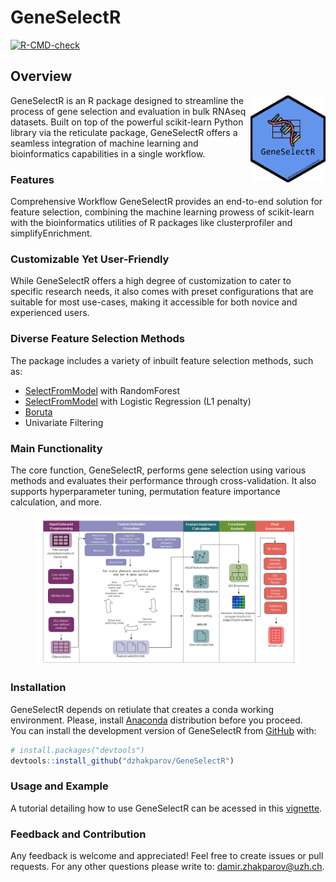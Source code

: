 <!-- README.md is generated from README.Rmd. Please edit that file -->

# GeneSelectR

<!-- badges: start -->

[![R-CMD-check](https://github.com/dzhakparov/GeneSelectR/actions/workflows/R-CMD-check.yaml/badge.svg)](https://github.com/dzhakparov/GeneSelectR/actions/workflows/R-CMD-check.yaml)

<!-- badges: end -->

## Overview
<img src="./man/figures/GeneSelectR.png" align="right" alt="" width="120" />

GeneSelectR is an R package designed to streamline the process of gene
selection and evaluation in bulk RNAseq datasets. Built on top of the
powerful scikit-learn Python library via the reticulate package,
GeneSelectR offers a seamless integration of machine learning and
bioinformatics capabilities in a single workflow.

### Features

Comprehensive Workflow GeneSelectR provides an end-to-end solution for
feature selection, combining the machine learning prowess of
scikit-learn with the bioinformatics utilities of R packages like
clusterprofiler and simplifyEnrichment.

### Customizable Yet User-Friendly

While GeneSelectR offers a high degree of customization to cater to
specific research needs, it also comes with preset configurations that
are suitable for most use-cases, making it accessible for both novice
and experienced users.

### Diverse Feature Selection Methods

The package includes a variety of inbuilt feature selection methods,
such as:

-   [SelectFromModel](https://scikit-learn.org/0.23/modules/generated/sklearn.feature_selection.SelectFromModel.html#sklearn.feature_selection.SelectFromModel) with RandomForest
-   [SelectFromModel](https://scikit-learn.org/0.23/modules/generated/sklearn.feature_selection.SelectFromModel.html#sklearn.feature_selection.SelectFromModel) with Logistic Regression (L1 penalty)
-   [Boruta](https://github.com/scikit-learn-contrib/boruta_py)
-   Univariate Filtering

### Main Functionality

The core function, GeneSelectR, performs gene selection using various
methods and evaluates their performance through cross-validation. It
also supports hyperparameter tuning, permutation feature importance
calculation, and more.

<figure><img src="./vignettes/images/package_workflow.png"/></figure>

### Installation

GeneSelectR depends on retiulate that creates a conda working
environment. Please, install
[Anaconda](https://www.anaconda.com/download) distribution before you
proceed.\
You can install the development version of GeneSelectR from
[GitHub](https://github.com/) with:

``` r
# install.packages("devtools")
devtools::install_github("dzhakparov/GeneSelectR")
```

### Usage and Example

A tutorial detailing how to use GeneSelectR can be acessed in this
[vignette](https://dzhakparov.github.io/GeneSelectR/vignettes/example.html).

### Feedback and Contribution 
Any feedback is welcome and appreciated! Feel free to create issues or pull requests. For any other questions please write to: damir.zhakparov@uzh.ch. 
